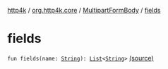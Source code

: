 [http4k](../../index.md) / [org.http4k.core](../index.md) / [MultipartFormBody](index.md) / [fields](./fields.md)

# fields

`fun fields(name: `[`String`](https://kotlinlang.org/api/latest/jvm/stdlib/kotlin/-string/index.html)`): `[`List`](https://kotlinlang.org/api/latest/jvm/stdlib/kotlin.collections/-list/index.html)`<`[`String`](https://kotlinlang.org/api/latest/jvm/stdlib/kotlin/-string/index.html)`>` [(source)](https://github.com/http4k/http4k/blob/master/http4k-multipart/src/main/kotlin/org/http4k/core/MultipartFormBody.kt#L59)